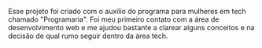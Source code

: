 Esse projeto foi criado com o auxilio do programa para mulheres em tech chamado "Programaria". Foi meu primeiro contato com a área de desenvolvimento web e me ajudou bastante a clarear alguns conceitos e na decisão de qual rumo seguir dentro da área tech.
